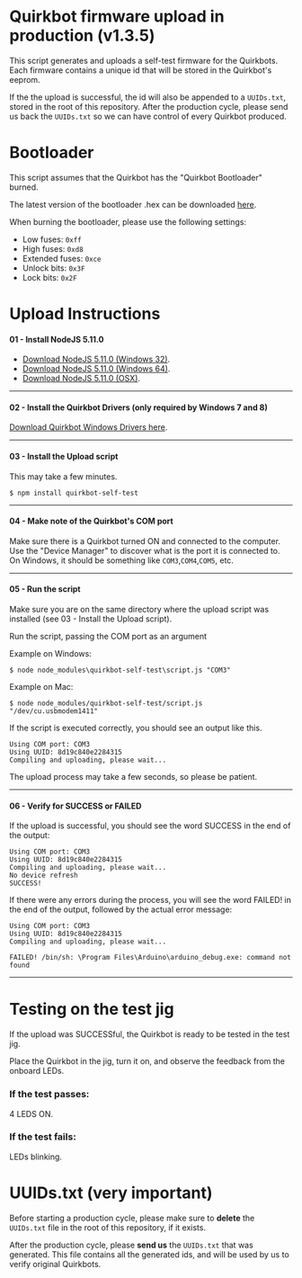 Quirkbot firmware upload in production (v1.3.5)
============

This script generates and uploads a self-test firmware for the Quirkbots. Each firmware contains a unique id that will be stored in the Quirkbot's eeprom.

If the the upload is successful, the id will also be appended to a ```UUIDs.txt```, stored in the root of this repository. After the production cycle, please send us back the ```UUIDs.txt``` so we can have control of every Quirkbot produced.


Bootloader
============
This script assumes that the Quirkbot has the "Quirkbot Bootloader" burned.

The latest version of the bootloader .hex can be downloaded [here](https://raw.githubusercontent.com/Quirkbot/QuirkbotArduinoHardware/41ca99f2e6e46b5d9ea0aa557eb9d9cbc7ee5a7f/avr/bootloaders/quirkbot/QuirkbotBootloader.hex).

When burning the bootloader, please use the following settings:
- Low fuses: `0xff`
- High fuses: `0xd8`
- Extended fuses: `0xce`
- Unlock bits: `0x3F`
- Lock bits: `0x2F`

Upload Instructions
============

#### 01 - Install NodeJS 5.11.0
- [Download NodeJS 5.11.0 (Windows 32)](https://nodejs.org/dist/v5.11.0/node-v5.11.0-x86.msi).
- [Download NodeJS 5.11.0 (Windows 64)](https://nodejs.org/dist/v5.11.0/node-v5.11.0-x64.msi).
- [Download NodeJS 5.11.0 (OSX)](https://nodejs.org/dist/v5.11.0/node-v5.11.0.pkg).

---
#### 02 - Install the Quirkbot Drivers (only required by Windows 7 and 8)
[Download Quirkbot Windows Drivers here](https://github.com/Quirkbot/QuirkbotWindowsDriverInstaller/raw/master/Quirkbot-Windows-Drivers-Installer.exe).

---
#### 03 - Install the Upload script
This may take a few minutes.

```
$ npm install quirkbot-self-test
```
---
#### 04 - Make note of the Quirkbot's COM port

Make sure there is a Quirkbot turned ON and connected to the computer. Use the "Device Manager" to discover what is the port it is connected to. On Windows, it should be something like ```COM3```,```COM4```,```COM5```, etc.

---
#### 05 - Run the script
Make sure you are on the same directory where the upload script was installed (see 03 - Install the Upload script).

Run the script, passing the COM port as an argument

Example on Windows:
```
$ node node_modules\quirkbot-self-test\script.js "COM3"
```

Example on Mac:
```
$ node node_modules/quirkbot-self-test/script.js "/dev/cu.usbmodem1411"
```

If the script is executed correctly, you should see an output like this.
```
Using COM port: COM3
Using UUID: 8d19c840e2284315
Compiling and uploading, please wait...
```
The upload process may take a few seconds, so please be patient.

---
#### 06 - Verify for SUCCESS or FAILED
If the upload is successful, you should see the word SUCCESS in the end of the output:
```
Using COM port: COM3
Using UUID: 8d19c840e2284315
Compiling and uploading, please wait...
No device refresh
SUCCESS!
```

If there were any errors during the process, you will see the word FAILED! in the end of the output, followed by the actual error message:
```
Using COM port: COM3
Using UUID: 8d19c840e2284315
Compiling and uploading, please wait...

FAILED! /bin/sh: \Program Files\Arduino\arduino_debug.exe: command not found
```

---
# Testing on the test jig

If the upload was SUCCESSful, the Quirkbot is ready to be tested in the test jig.

Place the Quirkbot in the jig, turn it on, and observe the feedback from the onboard LEDs.

### If the test passes:
4 LEDS ON.

### If the test fails:
LEDs blinking.

# UUIDs.txt (very important)

Before starting a production cycle, please make sure to **delete** the ``UUIDs.txt`` file in the root of this repository, if it exists.

After the production cycle, please **send us** the  ``UUIDs.txt`` that was generated. This file contains all the generated ids, and will be used by us to verify original Quirkbots.
